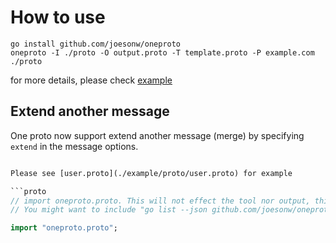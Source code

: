 # How to use

```
go install github.com/joesonw/oneproto
oneproto -I ./proto -O output.proto -T template.proto -P example.com ./proto 
```

for more details, please check [example](./example)


## Extend another message 

One proto now support extend another message (merge) by specifying `extend` in the message options.

```proto

Please see [user.proto](./example/proto/user.proto) for example

```proto
// import oneproto.proto. This will not effect the tool nor output, this is to make the IDE happy.
// You might want to include "go list --json github.com/joesonw/oneproto | jq -r '.Dir'" 

import "oneproto.proto";
```
